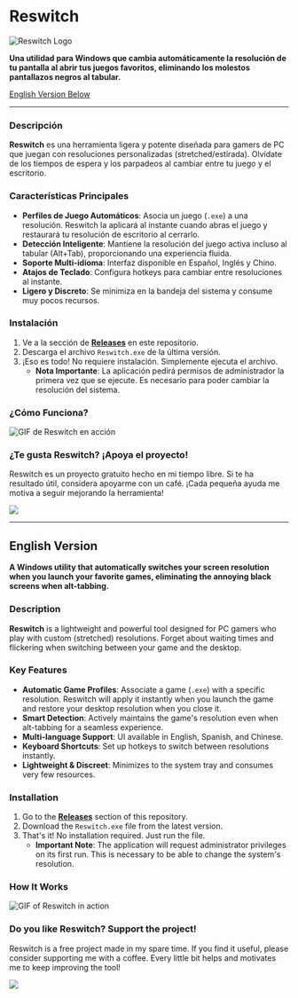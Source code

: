 # Reswitch

![Reswitch Logo](https://github.com/ElTioJavihhh/Reswitch/blob/main/src/reswitch_icon.ico)

**Una utilidad para Windows que cambia automáticamente la resolución de tu pantalla al abrir tus juegos favoritos, eliminando los molestos pantallazos negros al tabular.**

[English Version Below](#english-version)

---

### Descripción

**Reswitch** es una herramienta ligera y potente diseñada para gamers de PC que juegan con resoluciones personalizadas (stretched/estirada). Olvídate de los tiempos de espera y los parpadeos al cambiar entre tu juego y el escritorio.

### Características Principales

* **Perfiles de Juego Automáticos**: Asocia un juego (`.exe`) a una resolución. Reswitch la aplicará al instante cuando abras el juego y restaurará tu resolución de escritorio al cerrarlo.
* **Detección Inteligente**: Mantiene la resolución del juego activa incluso al tabular (Alt+Tab), proporcionando una experiencia fluida.
* **Soporte Multi-idioma**: Interfaz disponible en Español, Inglés y Chino.
* **Atajos de Teclado**: Configura hotkeys para cambiar entre resoluciones al instante.
* **Ligero y Discreto**: Se minimiza en la bandeja del sistema y consume muy pocos recursos.

### Instalación

1.  Ve a la sección de **[Releases](URL_A_TUS_RELEASES_AQUI)** en este repositorio.
2.  Descarga el archivo `Reswitch.exe` de la última versión.
3.  ¡Eso es todo! No requiere instalación. Simplemente ejecuta el archivo.
    * **Nota Importante**: La aplicación pedirá permisos de administrador la primera vez que se ejecute. Es necesario para poder cambiar la resolución del sistema.

### ¿Cómo Funciona?

![GIF de Reswitch en acción](URL_DE_UN_GIF_AQUI)

### ¿Te gusta Reswitch? ¡Apoya el proyecto!

Reswitch es un proyecto gratuito hecho en mi tiempo libre. Si te ha resultado útil, considera apoyarme con un café. ¡Cada pequeña ayuda me motiva a seguir mejorando la herramienta!

<a href="https://buymeacoffee.com/javihhh">
  <img src="https://img.buymeacoffee.com/button-api/?text=Invítame a un café&emoji=☕&slug=javihhh&button_colour=5F7FFF&font_colour=ffffff&font_family=Poppins&outline_colour=000000&coffee_colour=FFDD00" />
</a>

---

## English Version

**A Windows utility that automatically switches your screen resolution when you launch your favorite games, eliminating the annoying black screens when alt-tabbing.**

### Description

**Reswitch** is a lightweight and powerful tool designed for PC gamers who play with custom (stretched) resolutions. Forget about waiting times and flickering when switching between your game and the desktop.

### Key Features

* **Automatic Game Profiles**: Associate a game (`.exe`) with a specific resolution. Reswitch will apply it instantly when you launch the game and restore your desktop resolution when you close it.
* **Smart Detection**: Actively maintains the game's resolution even when alt-tabbing for a seamless experience.
* **Multi-language Support**: UI available in English, Spanish, and Chinese.
* **Keyboard Shortcuts**: Set up hotkeys to switch between resolutions instantly.
* **Lightweight & Discreet**: Minimizes to the system tray and consumes very few resources.

### Installation

1.  Go to the **[Releases](https://github.com/ElTioJavihhh/Reswitch/releases/)** section of this repository.
2.  Download the `Reswitch.exe` file from the latest version.
3.  That's it! No installation required. Just run the file.
    * **Important Note**: The application will request administrator privileges on its first run. This is necessary to be able to change the system's resolution.

### How It Works

![GIF of Reswitch in action](URL_OF_A_GIF_HERE)

### Do you like Reswitch? Support the project!

Reswitch is a free project made in my spare time. If you find it useful, please consider supporting me with a coffee. Every little bit helps and motivates me to keep improving the tool!

<a href="https://buymeacoffee.com/javihhh">
  <img src="https://img.buymeacoffee.com/button-api/?text=Buy me a coffee&emoji=☕&slug=javihhh&button_colour=5F7FFF&font_colour=ffffff&font_family=Poppins&outline_colour=000000&coffee_colour=FFDD00" />
</a>
